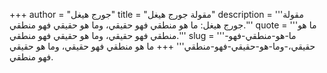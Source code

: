 +++
author = "جورج هيغل"
title = "مقولة جورج هيغل"
description = '''مقولة جورج هيغل: ما هو منطقي فهو حقيقي، وما هو حقيقي فهو منطقي.'''
quote = '''ما هو منطقي فهو حقيقي، وما هو حقيقي فهو منطقي.'''
slug = '''ما-هو-منطقي-فهو-حقيقي،-وما-هو-حقيقي-فهو-منطقي'''
+++
ما هو منطقي فهو حقيقي، وما هو حقيقي فهو منطقي.
